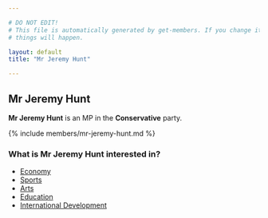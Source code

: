 ```yaml
---

# DO NOT EDIT!
# This file is automatically generated by get-members. If you change it, bad
# things will happen.

layout: default
title: "Mr Jeremy Hunt"

---
```


## Mr Jeremy Hunt

**Mr Jeremy Hunt** is an MP in the **Conservative** party.

{% include members/mr-jeremy-hunt.md %}

### What is Mr Jeremy Hunt interested in?


* [Economy](/interests/economy.html)
* [Sports](/interests/sports.html)
* [Arts](/interests/arts.html)
* [Education](/interests/education.html)
* [International Development](/interests/international-development.html)
